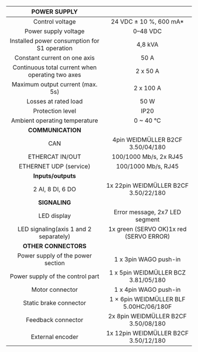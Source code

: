| **POWER SUPPLY** |   |
| :---: | :---: |
| Control voltage | 24 VDC ± 10 %, 600 mA* |
| Power supply voltage | 0–48 VDC |
| Installed power consumption for S1 operation | 4,8 kVA |
| Constant current on one axis | 50 A |
| Continuous total current when operating two axes | 2 x 50 A |
| Maximum output current (max. 5s) | 2 x 100 A |
| Losses at rated load | 50 W |
| Protection level | IP20 |
| Ambient operating temperature | 0 ~ 40 °C |
| **COMMUNICATION** |   |
| CAN | 4pin WEIDMÜLLER  B2CF 3.50/04/180 |
| ETHERCAT IN/OUT | 100/1000 Mb/s, 2x RJ45 |
| ETHERNET UDP (service) | 100/1000 Mb/s, RJ45 |
| **Inputs/outputs** |   |
| 2 AI, 8 DI, 6 DO | 1x 22pin WEIDMÜLLER  B2CF 3.50/22/180 |
| **SIGNALING** |   |
| LED display | Error message, 2x7 LED segment |
| LED signaling(axis 1 and 2 separately) | 1x green (SERVO OK)1x red (SERVO ERROR) |
| **OTHER CONNECTORS** |   |
| Power supply of the power section | 1 x 3pin WAGO push-in |
| Power supply of the control part | 1 x 5pin WEIDMÜLLER  BCZ 3.81/05/180 |
| Motor connector | 1 x 4pin WAGO push-in |
| Static brake connector | 1 × 6pin WEIDMÜLLER  BLF 5.00HC/06/180F |
| Feedback connector | 2x 8pin WEIDMÜLLER  B2CF 3.50/08/180 |
| External encoder | 1x 12pin WEIDMÜLLER  B2CF 3.50/12/180 |

